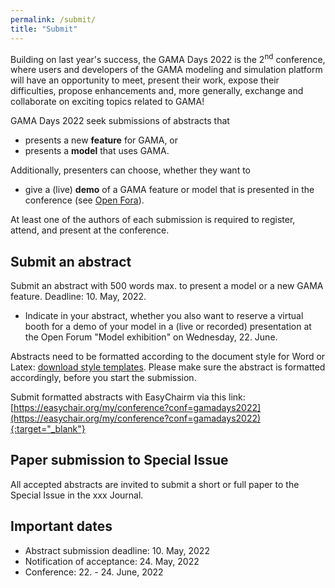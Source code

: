 ```yaml
---
permalink: /submit/
title: "Submit"
---
```


Building on last year's success, the GAMA Days 2022 is the 2<sup>nd</sup> conference, where users and developers of the GAMA modeling and simulation platform will have an opportunity to meet, present their work, expose their difficulties, propose enhancements and, more generally, exchange and collaborate on exciting topics related to GAMA!

GAMA Days 2022 seek submissions of abstracts that

* presents a new **feature** for GAMA, or
* presents a **model** that uses GAMA.

Additionally, presenters can choose, whether they want to 

* give a (live) **demo** of a GAMA feature or model that is presented in the conference (see [Open Fora](./openfora)).

At least one of the authors of each submission is required to register, attend, and present at the conference. 

## Submit an abstract

Submit an abstract with 500 words max. to present a model or a new GAMA feature. Deadline: 10. May, 2022. 

* Indicate in your abstract, whether you also want to reserve a virtual booth for a demo of your model in a (live or recorded) presentation at the Open Forum "Model exhibition" on Wednesday, 22. June.

Abstracts need to be formatted according to the document style for Word or Latex: [download style templates](../_includes/Style-GamaDays2022.zip). Please make sure the abstract is formatted accordingly, before you start the submission. 

Submit formatted abstracts with EasyChairm via this link: [https://easychair.org/my/conference?conf=gamadays2022](https://easychair.org/my/conference?conf=gamadays2022){:target="_blank"}

<!-- All accepted abstracts will be published on the [HAL open archive](https://hal.archives-ouvertes.fr/).-->

## Paper submission to Special Issue

All accepted abstracts are invited to submit a short or full paper to the Special Issue in the xxx Journal.

## Important dates

- Abstract submission deadline: 10. May, 2022
- Notification of acceptance: 24. May, 2022
- Conference: 22. - 24. June, 2022
